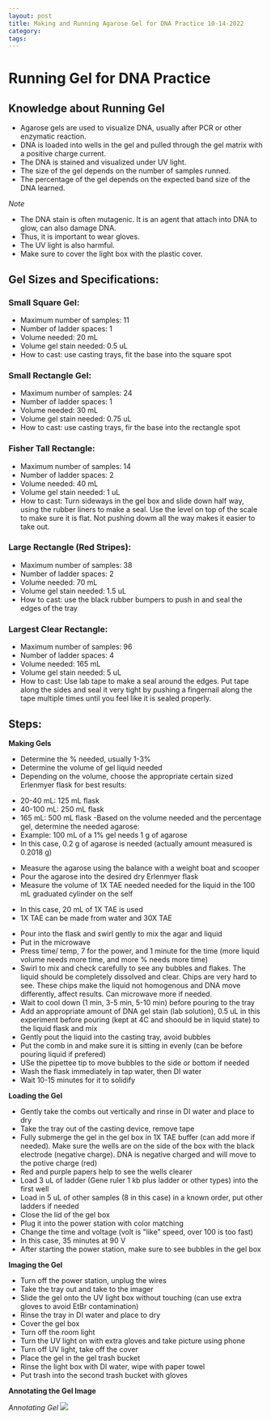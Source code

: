 ```yaml
---
layout: post
title: Making and Running Agarose Gel for DNA Practice 10-14-2022
category:
tags:
---
```


# Running Gel for DNA Practice

## Knowledge about Running Gel

- Agarose gels are used to visualize DNA, usually after PCR or other enzymatic reaction.
- DNA is loaded into wells in the gel and pulled through the gel matrix with a positive charge current.
- The DNA is stained and visualized under UV light.
- The size of the gel depends on the number of samples runned.
- The percentage of the gel depends on the expected band size of the DNA learned.

*Note*
- The DNA stain is often mutagenic. It is an agent that attach into DNA to glow, can also damage DNA.
- Thus, it is important to wear gloves.
- The UV light is also harmful.
- Make sure to cover the light box with the plastic cover.

## Gel Sizes and Specifications:

### Small Square Gel:

- Maximum number of samples: 11
- Number of ladder spaces: 1
- Volume needed: 20 mL
- Volume gel stain needed: 0.5 uL
- How to cast: use casting trays, fit the base into the square spot

### Small Rectangle Gel:

- Maximum number of samples: 24
- Number of ladder spaces: 1
- Volume needed: 30 mL
- Volume gel stain needed: 0.75 uL
- How to cast: use casting trays, fir the base into the rectangle spot

### Fisher Tall Rectangle:

- Maximum number of samples: 14
- Number of ladder spaces: 2
- Volume needed: 40 mL
- Volume gel stain needed: 1 uL
- How to cast: Turn sideways in the gel box and slide down half way, using the rubber liners to make a seal. Use the level on top of the scale to make sure it is flat. Not pushing dowm all the way makes it easier to take out.

### Large Rectangle (Red Stripes):

- Maximum number of samples: 38
- Number of ladder spaces: 2
- Volume needed: 70 mL
- Volume gel stain needed: 1.5 uL
- How to cast: use the black rubber bumpers to push in and seal the edges of the tray

### Largest Clear Rectangle:

- Maximum number of samples: 96
- Number of ladder spaces: 4
- Volume needed: 165 mL
- Volume gel stain needed: 5 uL
- How to cast: Use lab tape to make a seal around the edges. Put tape along the sides and seal it very tight by pushing a fingernail along the tape multiple times until you feel like it is sealed properly.

## Steps:

**Making Gels**

- Determine the % needed, usually 1-3%
- Determine the volume of gel liquid needed
- Depending on the volume, choose the appropriate certain sized Erlenmyer flask for best results:
+ 20-40 mL: 125 mL flask
+ 40-100 mL: 250 mL flask
+ 165 mL: 500 mL flask
-Based on the volume needed and the percentage gel, determine the needed agarose:
+ Example: 100 mL of a 1% gel needs 1 g of agarose
+ In this case, 0.2 g of agarose is needed (actually amount measured is 0.2018 g)
- Measure the agarose using the balance with a weight boat and scooper
- Pour the agarose into the desired dry Erlenmyer flask
- Measure the volume of 1X TAE needed needed for the liquid in the 100 mL graduated cylinder on the self
+ In this case, 20 mL of 1X TAE is used
+ 1X TAE can be made from water and 30X TAE
- Pour into the flask and swirl gently to mix the agar and liquid
- Put in the microwave
- Press time/ temp, 7 for the power, and 1 minute for the time (more liquid volume needs more time, and more % needs more time)
- Swirl to mix and check carefully to see any bubbles and flakes. The liquid should be completely dissolved and clear. Chips are very hard to see. These chips make the liquid not homogenous and DNA move differently, affect results. Can microwave more if needed.
- Wait to cool down (1 min, 3-5 min, 5-10 min) before pouring to the tray
- Add an appropriate amount of DNA gel stain (lab solution), 0.5 uL in this experiment before pouring (kept at 4C and shoould be in liquid state) to the liquid flask and mix
- Gently pout the liquid into the casting tray, avoid bubbles
- Put the comb in and make sure it is sitting in evenly (can be before pouring liquid if prefered)
- USe the pipettee tip to move bubbles to the side or bottom if needed
- Wash the flask immediately in tap water, then DI water
- Wait 10-15 minutes for it to solidify

**Loading the Gel**

- Gently take the combs out vertically and rinse in DI water and place to dry
- Take the tray out of the casting device, remove tape
- Fully submerge the gel in the gel box in 1X TAE buffer (can add more if needed). Make sure the wells are on the side of the box with the black electrode (negative charge). DNA is negative charged and will move to the potive charge (red)
- Red and purple papers help to see the wells clearer
- Load 3 uL of ladder (Gene ruler 1 kb plus ladder or other types) into the first well
- Load in 5 uL of other samples (8 in this case) in a known order, put other ladders if needed
- Close the lid of the gel box
- Plug it into the power station with color matching
- Change the time and voltage (volt is "like" speed, over 100 is too fast)
- In this case, 35 minutes at 90 V
- After starting the power station, make sure to see bubbles in the gel box

**Imaging the Gel**

- Turn off the power station, unplug the wires
- Take the tray out and take to the imager
- Slide the gel onto the UV light box without touching (can use extra gloves to avoid EtBr contamination)
- Rinse the tray in DI water and place to dry
- Cover the gel box
- Turn off the room light
- Turn the UV light on with extra gloves and take picture using phone
- Turn off UV light, take off the cover
- Place the gel in the gel trash bucket
- Rinse the light box with DI water, wipe with paper towel
- Put trash into the second trash bucket with gloves

**Annotating the Gel Image**

*Annotating Gel*
![](https://raw.githubusercontent.com/NgocHuan01/NgocHuan_Open_Lab_Notebook/master/images/Annotating_Gel_10_14_22.JPG)